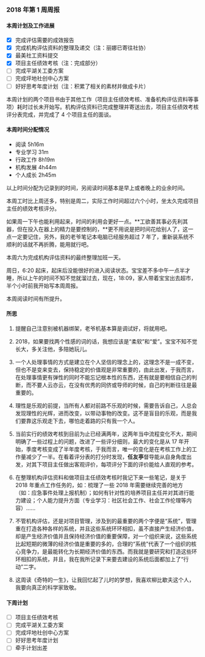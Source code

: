### 2018 年第 1 周周报
#### 本周计划及工作进展
- [x] 完成评估需要的成效报告
- [x] 完成机构评估资料的整理及递交（注：丽娜已寄往社协）
- [x] 最美社工资料提交
- [x] 项目主任绩效考核（注：完成部分）
- [ ] 完成平湖关工委方案
- [ ] 完成坪地社创中心方案
- [ ] 好好思考年度计划（注：积累了相关的素材并做成卡片）

本周计划的两个项目书由于其他工作（项目主任绩效考核、准备机构评估资料等事项）耗时过长未开始写。机构评估资料已完成整理并寄送出去，项目主任绩效考核评分表完成，并完成了 4 个项目主任的面谈。

#### 本周时间分配情况
- 阅读 5h16m
- 专业学习 31m
- 行政工作 8h19m
- 机构发展 4h44m
- 个人成长 2h45m

以上时间分配为记录到的时间，另阅读时间基本是早上或者晚上的业余时间。

本周工时比上周还多，特别是周二，实际工作时间超过六个小时，坐太久完成项目主任的绩效考核评分。

如果周一下午也能利用起来，时间的利用会更好一点。**工欲善其事必先利其器，但在投入在器上的精力是要控制的，**更不用说是把时间花给别人了，这一点一定要记住，另外，我的老爷笔记本电脑已经服务超过 7 年了，重新装系统不顺利的话就不再折腾，能用就行吧。

本周六为完成机构评估资料的最终整理加班一天。

周日，6:20 起床，起床后没能很好的进入阅读状态。宝宝差不多中午一点半才睡，所以上午的时间不知不觉就溜过去，现在，18:09，家人带着宝宝出去超市，半个小时前我开始写本周周报。

本周阅读时间有所提升。

#### 所思
1. 提醒自己注意别被机器绑架，老爷机基本算是调试好，将就用吧。

1. 2018，如果要找两个性感的词的话，我想应该是“柔软”和“爱”。宝宝不知不觉长大，多关注他，多陪她玩儿。

1. 一个人处理事情的方式是建立在个人坚信的理念上的，这理念不是一成不变，但也不是变来变去，保持稳定的价值观是非常重要的，由此出发，于我而言，在处理事情更有弹性的同时不能忘记根本性的东西，还有就是要相信自己的判断，而不要人云亦云，在没有优秀的同侪或导师的时候，自己的判断往往是最重要的。

1. 理性是乐观的前提，当所有人都对前路不乐观的时候，需要告诉自己，人总会发现理性的光辉，进而改变，以带动事物的改变。这不是盲目的乐观，而是我们要靠这乐观走下去，哪怕走着路的只有我一个人。

1. 当前实行的绩效考核到目前为止已经满两年，这两年当中流程变化不大，期间明确了一些过程上的问题，改进了一些评分细则，最大的变化是从 17 年开始，季度考核变成了半年度考核，于我而言，唯一的变化是在考核工作上的工作量减少了一半。在看着评分表的打分时发现，**任友亭**督导能从自身角度出发，对其下项目主任做出客观评价，每项评分下面的评价能给人直观的参考。 

1. 在整理机构评估资料和做项目主任绩效考核时我记下来一些笔记，是关于 2018 年重点工作任务的，如：梳理了一些 2018 年需要继续完善的地方（如：应急事件处理上报机制）；如何有针对性的培养项目主任并对其进行能力建设；个人能力提升方面（专业学习：社区社会工作、社会工作伦理等内容）……

1. 不管机构评估，还是对项目管理，涉及到的最重要的两个字便是“系统”，管理重在打造各种各样的系统，并且这些系统环环相扣，虽不直接产生经济价值，却是产生经济价值并且保持经济价值的重要保障，对一个组织来说，这些系统比起短期的微薄的经济价值是重要的多的，合理的“系统”代表了一个组织的核心竞争力，是最能转化为长期经济价值的东西。而我就是要研究和打造这些环环相扣的系统，并且，我在我所记录下来要去建设的系统后面都加上了“行动”二字。

1. 这周读《奇特的一生》，让我回忆起了儿时的梦想，我喜欢柳比歇夫这个人，我要向真正的科学家致敬。

#### 下周计划
- [ ] 项目主任绩效考核
- [ ] 完成平湖关工委方案
- [ ] 完成坪地社创中心方案
- [ ] 好好思考年度计划
- [ ] 牵手计划出差
